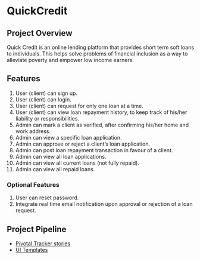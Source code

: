# QuickCredit


## Project Overview

Quick Credit is an online lending platform that provides short term soft loans to individuals. This
helps solve problems of financial inclusion as a way to alleviate poverty and empower low income earners.

## Features
1. User (client) can sign up.
2. User (client) can login.
3. User (client) can request for only one loan at a time.
4. User (client) can view loan repayment history, to keep track of his/her liability or responsibilities.
5. Admin can mark a client as verified, after confirming his/her home and work address.
6. Admin can view a specific loan application.
7. Admin can approve or reject a client’s loan application.
8. Admin can post loan repayment transaction in favour of a client.
9. Admin can view all loan applications.
10. Admin can view all current loans (not fully repaid).
11. Admin can view all repaid loans.

### Optional Features
1. User can reset password.
2. Integrate real time email notification upon approval or rejection of a loan request.

## Project Pipeline
- [Pivotal Tracker stories](https://www.pivotaltracker.com/n/projects/2350283)
- [UI Templates](https://sirblaise.github.io/QuickCredit/UI)
